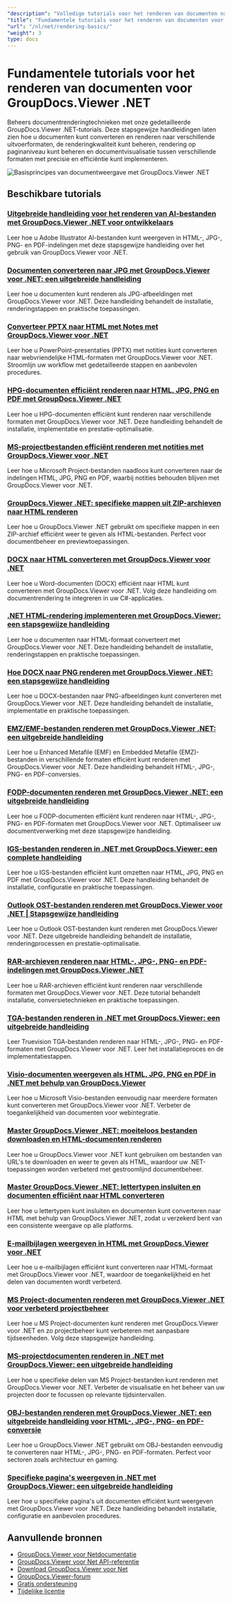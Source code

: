 ```yaml
---
"description": "Volledige tutorials voor het renderen van documenten naar verschillende uitvoerformaten, waaronder HTML, PDF en afbeeldingsformaten met behulp van GroupDocs.Viewer voor .NET."
"title": "Fundamentele tutorials voor het renderen van documenten voor GroupDocs.Viewer .NET"
"url": "/nl/net/rendering-basics/"
"weight": 3
type: docs
---
```

# Fundamentele tutorials voor het renderen van documenten voor GroupDocs.Viewer .NET

Beheers documentrenderingtechnieken met onze gedetailleerde GroupDocs.Viewer .NET-tutorials. Deze stapsgewijze handleidingen laten zien hoe u documenten kunt converteren en renderen naar verschillende uitvoerformaten, de renderingkwaliteit kunt beheren, rendering op paginaniveau kunt beheren en documentvisualisatie tussen verschillende formaten met precisie en efficiëntie kunt implementeren.

![Basisprincipes van documentweergave met GroupDocs.Viewer .NET](/viewer/rendering-basics/image.png)

## Beschikbare tutorials

### [Uitgebreide handleiding voor het renderen van AI-bestanden met GroupDocs.Viewer .NET voor ontwikkelaars](./render-ai-groupdocs-viewer-net-guide/)
Leer hoe u Adobe Illustrator AI-bestanden kunt weergeven in HTML-, JPG-, PNG- en PDF-indelingen met deze stapsgewijze handleiding over het gebruik van GroupDocs.Viewer voor .NET.

### [Documenten converteren naar JPG met GroupDocs.Viewer voor .NET: een uitgebreide handleiding](./render-documents-jpg-groupdocs-viewer-dotnet/)
Leer hoe u documenten kunt renderen als JPG-afbeeldingen met GroupDocs.Viewer voor .NET. Deze handleiding behandelt de installatie, renderingstappen en praktische toepassingen.

### [Converteer PPTX naar HTML met Notes met GroupDocs.Viewer voor .NET](./render-pptx-notes-html-groupdocs-viewer-net/)
Leer hoe u PowerPoint-presentaties (PPTX) met notities kunt converteren naar webvriendelijke HTML-formaten met GroupDocs.Viewer voor .NET. Stroomlijn uw workflow met gedetailleerde stappen en aanbevolen procedures.

### [HPG-documenten efficiënt renderen naar HTML, JPG, PNG en PDF met GroupDocs.Viewer .NET](./groupdocs-viewer-net-hpg-rendering-guide/)
Leer hoe u HPG-documenten efficiënt kunt renderen naar verschillende formaten met GroupDocs.Viewer voor .NET. Deze handleiding behandelt de installatie, implementatie en prestatie-optimalisatie.

### [MS-projectbestanden efficiënt renderen met notities met GroupDocs.Viewer voor .NET](./groupdocs-viewer-ms-project-notes-conversion/)
Leer hoe u Microsoft Project-bestanden naadloos kunt converteren naar de indelingen HTML, JPG, PNG en PDF, waarbij notities behouden blijven met GroupDocs.Viewer voor .NET.

### [GroupDocs.Viewer .NET: specifieke mappen uit ZIP-archieven naar HTML renderen](./groupdocs-viewer-dotnet-render-zip-folders-html/)
Leer hoe u GroupDocs.Viewer .NET gebruikt om specifieke mappen in een ZIP-archief efficiënt weer te geven als HTML-bestanden. Perfect voor documentbeheer en previewtoepassingen.

### [DOCX naar HTML converteren met GroupDocs.Viewer voor .NET](./render-docx-html-groupdocs-viewer-dotnet/)
Leer hoe u Word-documenten (DOCX) efficiënt naar HTML kunt converteren met GroupDocs.Viewer voor .NET. Volg deze handleiding om documentrendering te integreren in uw C#-applicaties.

### [.NET HTML-rendering implementeren met GroupDocs.Viewer: een stapsgewijze handleiding](./implement-net-html-rendering-groupdocs-viewer/)
Leer hoe u documenten naar HTML-formaat converteert met GroupDocs.Viewer voor .NET. Deze handleiding behandelt de installatie, renderingstappen en praktische toepassingen.

### [Hoe DOCX naar PNG renderen met GroupDocs.Viewer .NET: een stapsgewijze handleiding](./render-docx-png-groupdocs-viewer-net/)
Leer hoe u DOCX-bestanden naar PNG-afbeeldingen kunt converteren met GroupDocs.Viewer voor .NET. Deze handleiding behandelt de installatie, implementatie en praktische toepassingen.

### [EMZ/EMF-bestanden renderen met GroupDocs.Viewer .NET: een uitgebreide handleiding](./render-emz-emf-groupdocs-viewer-dotnet/)
Leer hoe u Enhanced Metafile (EMF) en Embedded Metafile (EMZ)-bestanden in verschillende formaten efficiënt kunt renderen met GroupDocs.Viewer voor .NET. Deze handleiding behandelt HTML-, JPG-, PNG- en PDF-conversies.

### [FODP-documenten renderen met GroupDocs.Viewer .NET: een uitgebreide handleiding](./render-fodp-documents-groupdocs-viewer-net/)
Leer hoe u FODP-documenten efficiënt kunt renderen naar HTML-, JPG-, PNG- en PDF-formaten met GroupDocs.Viewer voor .NET. Optimaliseer uw documentverwerking met deze stapsgewijze handleiding.

### [IGS-bestanden renderen in .NET met GroupDocs.Viewer: een complete handleiding](./render-igs-files-groupdocs-viewer-dotnet/)
Leer hoe u IGS-bestanden efficiënt kunt omzetten naar HTML, JPG, PNG en PDF met GroupDocs.Viewer voor .NET. Deze handleiding behandelt de installatie, configuratie en praktische toepassingen.

### [Outlook OST-bestanden renderen met GroupDocs.Viewer voor .NET | Stapsgewijze handleiding](./render-outlook-ost-groupdocs-viewer-net/)
Leer hoe u Outlook OST-bestanden kunt renderen met GroupDocs.Viewer voor .NET. Deze uitgebreide handleiding behandelt de installatie, renderingprocessen en prestatie-optimalisatie.

### [RAR-archieven renderen naar HTML-, JPG-, PNG- en PDF-indelingen met GroupDocs.Viewer .NET](./rendering-rar-archives-using-groupdocs-viewer-net/)
Leer hoe u RAR-archieven efficiënt kunt renderen naar verschillende formaten met GroupDocs.Viewer voor .NET. Deze tutorial behandelt installatie, conversietechnieken en praktische toepassingen.

### [TGA-bestanden renderen in .NET met GroupDocs.Viewer: een uitgebreide handleiding](./render-tga-files-dotnet-groupdocs-viewer/)
Leer Truevision TGA-bestanden renderen naar HTML-, JPG-, PNG- en PDF-formaten met GroupDocs.Viewer voor .NET. Leer het installatieproces en de implementatiestappen.

### [Visio-documenten weergeven als HTML, JPG, PNG en PDF in .NET met behulp van GroupDocs.Viewer](./groupdocs-viewer-dotnet-render-visio-documents-html-jpg-png-pdf/)
Leer hoe u Microsoft Visio-bestanden eenvoudig naar meerdere formaten kunt converteren met GroupDocs.Viewer voor .NET. Verbeter de toegankelijkheid van documenten voor webintegratie.

### [Master GroupDocs.Viewer .NET: moeiteloos bestanden downloaden en HTML-documenten renderen](./mastering-groupdocs-viewer-net-file-download-html-rendering/)
Leer hoe u GroupDocs.Viewer voor .NET kunt gebruiken om bestanden van URL's te downloaden en weer te geven als HTML, waardoor uw .NET-toepassingen worden verbeterd met gestroomlijnd documentbeheer.

### [Master GroupDocs.Viewer .NET: lettertypen insluiten en documenten efficiënt naar HTML converteren](./embed-fonts-convert-docs-groupdocs-viewer-net/)
Leer hoe u lettertypen kunt insluiten en documenten kunt converteren naar HTML met behulp van GroupDocs.Viewer .NET, zodat u verzekerd bent van een consistente weergave op alle platforms.

### [E-mailbijlagen weergeven in HTML met GroupDocs.Viewer voor .NET](./render-email-attachments-html-groupdocs-viewer-net/)
Leer hoe u e-mailbijlagen efficiënt kunt converteren naar HTML-formaat met GroupDocs.Viewer voor .NET, waardoor de toegankelijkheid en het delen van documenten wordt verbeterd.

### [MS Project-documenten renderen met GroupDocs.Viewer .NET voor verbeterd projectbeheer](./render-ms-project-docs-groupdocs-viewer-net/)
Leer hoe u MS Project-documenten kunt renderen met GroupDocs.Viewer voor .NET en zo projectbeheer kunt verbeteren met aanpasbare tijdseenheden. Volg deze stapsgewijze handleiding.

### [MS-projectdocumenten renderen in .NET met GroupDocs.Viewer: een uitgebreide handleiding](./render-ms-project-dotnet-groupdocs-viewer/)
Leer hoe u specifieke delen van MS Project-bestanden kunt renderen met GroupDocs.Viewer voor .NET. Verbeter de visualisatie en het beheer van uw projecten door te focussen op relevante tijdsintervallen.

### [OBJ-bestanden renderen met GroupDocs.Viewer .NET: een uitgebreide handleiding voor HTML-, JPG-, PNG- en PDF-conversie](./render-obj-files-groupdocs-viewer-net/)
Leer hoe u GroupDocs.Viewer .NET gebruikt om OBJ-bestanden eenvoudig te converteren naar HTML-, JPG-, PNG- en PDF-formaten. Perfect voor sectoren zoals architectuur en gaming.

### [Specifieke pagina's weergeven in .NET met GroupDocs.Viewer: een uitgebreide handleiding](./groupdocs-viewer-net-rendering-pages-guide/)
Leer hoe u specifieke pagina's uit documenten efficiënt kunt weergeven met GroupDocs.Viewer voor .NET. Deze handleiding behandelt installatie, configuratie en aanbevolen procedures.

## Aanvullende bronnen

- [GroupDocs.Viewer voor Netdocumentatie](https://docs.groupdocs.com/viewer/net/)
- [GroupDocs.Viewer voor Net API-referentie](https://reference.groupdocs.com/viewer/net/)
- [Download GroupDocs.Viewer voor Net](https://releases.groupdocs.com/viewer/net/)
- [GroupDocs.Viewer-forum](https://forum.groupdocs.com/c/viewer/9)
- [Gratis ondersteuning](https://forum.groupdocs.com/)
- [Tijdelijke licentie](https://purchase.groupdocs.com/temporary-license/)